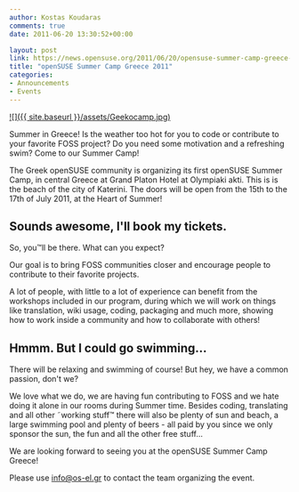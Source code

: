 ```yaml
---
author: Kostas Koudaras
comments: true
date: 2011-06-20 13:30:52+00:00

layout: post
link: https://news.opensuse.org/2011/06/20/opensuse-summer-camp-greece-2011/
title: "openSUSE Summer Camp Greece 2011"
categories:
- Announcements
- Events
---
```

[![]({{ site.baseurl }}/assets/Geekocamp.jpg)](https://news.opensuse.org/2011/06/20/opensuse-summer-camp-greece-2011/geekocamp/)

Summer in Greece!  Is the weather too hot for you to code or contribute to your favorite FOSS project? Do you need some motivation and a refreshing swim? Come to our Summer Camp!

The Greek openSUSE community is organizing its first openSUSE Summer Camp, in central Greece at Grand Platon Hotel at Olympiaki akti. This is is the beach of the city of Katerini. The doors will be open from the 15th to the 17th of July 2011, at the Heart of Summer!


## Sounds awesome, I'll book my tickets.


So, you™ll be there. What can you expect?

Our goal is to bring FOSS communities closer and encourage people to contribute to their favorite projects.

A lot of people, with little to a lot of experience can benefit from the workshops included in our program, during which we will work on things like translation, wiki usage, coding, packaging and much more, showing how to work inside a community and how to collaborate with others!


## Hmmm. But I could go swimming...


There will be relaxing and swimming of course! But hey, we have a common passion, don't we?

We love what we do, we are having fun contributing to FOSS and we hate doing it alone in our rooms during Summer time.  Besides coding, translating and all other ˜working stuff™ there will also be plenty of sun and beach, a large swimming pool and plenty of beers -  all paid by you since we only sponsor the sun, the fun and all the other free stuff...

We are looking forward to seeing you at the openSUSE Summer Camp Greece!

Please use [info@os-el.gr](mailto:info@os-el.gr) to contact the team organizing the event.		
